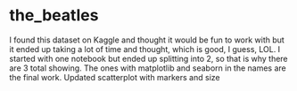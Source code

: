 # the_beatles
I found this dataset on Kaggle and thought it would be fun to work with but it ended up taking a lot of time and thought, which is good, I guess, LOL. 
I started with one notebook but ended up splitting into 2, so that is why there are 3 total showing. The ones with matplotlib and seaborn in the names are the final work.
Updated scatterplot with markers and size